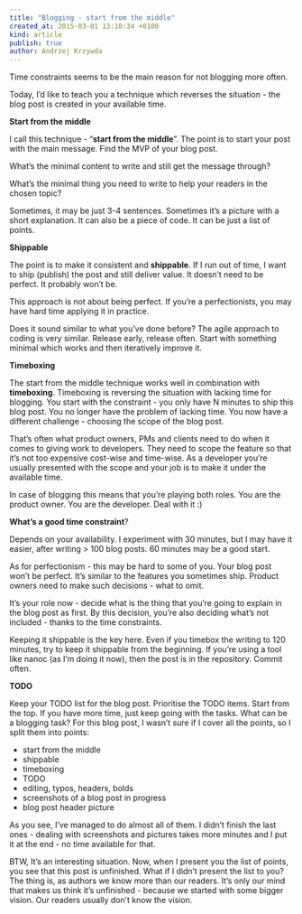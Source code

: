 ```yaml
---
title: "Blogging - start from the middle"
created_at: 2015-03-01 13:10:34 +0100
kind: article
publish: true
author: Andrzej Krzywda
---
```


Time constraints seems to be the main reason for not blogging more often. 

Today, I’d like to teach you a technique which reverses the situation - the blog post is created in your available time.

<!-- more -->

**Start from the middle**

I call this technique - “**start from the middle**”. The point is to start your post with the main message. Find the MVP of your blog post. 

What’s the minimal content to write and still get the message through? 

What’s the minimal thing you need to write to help your readers in the chosen topic?

Sometimes, it may be just 3-4 sentences. Sometimes it’s a picture with a short explanation. It can also be a piece of code. It can be just a list of points. 

**Shippable**

The point is to make it consistent and **shippable**. If I run out of time, I want to ship (publish) the post and still deliver value. It doesn’t need to be perfect. It probably won’t be. 

This approach is not about being perfect. If you’re a perfectionists, you may have hard time applying it in practice.

Does it sound similar to what you’ve done before? The agile approach to coding is very similar. Release early, release often. Start with something minimal which works and then iteratively improve it.

**Timeboxing**

The start from the middle technique works well in combination with **timeboxing**. Timeboxing is reversing the situation with lacking time for blogging. You start with the constraint - you only have N minutes to ship this blog post. You no longer have the problem of lacking time. You now have a different challenge - choosing the scope of the blog post.

That’s often what product owners, PMs and clients need to do when it comes to giving work to developers. They need to scope the feature so that it’s not too expensive cost-wise and time-wise. As a developer you’re usually presented with the scope and your job is to make it under the available time.

In case of blogging this means that you’re playing both roles. You are the product owner. You are the developer. Deal with it :)

**What’s a good time constraint**? 

Depends on your availability. I experiment with 30 minutes, but I may have it easier, after writing > 100 blog posts. 60 minutes may be a good start.

As for perfectionism - this may be hard to some of you. Your blog post won’t be perfect. It’s similar to the features you sometimes ship. Product owners need to make such decisions - what to omit.

It’s your role now - decide what is the thing that you’re going to explain in the blog post as first. By this decision, you’re also deciding what’s not included - thanks to the time constraints.

Keeping it shippable is the key here. Even if you timebox the writing to 120 minutes, try to keep it shippable from the beginning. If you’re using a tool like nanoc (as I’m doing it now), then the post is in the repository. Commit often. 

**TODO**

Keep your TODO list for the blog post. Prioritise the TODO items. Start from the top. If you have more time, just keep going with the tasks. What can be a blogging task? For this blog post, I wasn’t sure if I cover all the points, so I split them into points:

* start from the middle
* shippable
* timeboxing
* TODO
* editing, typos, headers, bolds
* screenshots of a blog post in progress
* blog post header picture

As you see, I’ve managed to do almost all of them. I didn’t finish the last ones - dealing with screenshots and pictures takes more minutes and I put it at the end - no time available for that.

BTW, It’s an interesting situation. Now, when I present you the list of points, you see that this post is unfinished. What if I didn’t present the list to you? The thing is, as authors we know more than our readers. It’s only our mind that makes us think it’s unfinished - because we started with some bigger vision. Our readers usually don’t know the vision.

